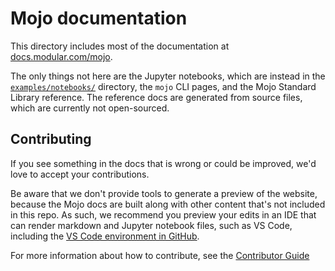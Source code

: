 # Mojo documentation

This directory includes most of the documentation at
[docs.modular.com/mojo](https://docs.modular.com/mojo).

The only things not here are the Jupyter notebooks, which are instead in the
[`examples/notebooks/`](../examples/notebooks/) directory, the `mojo` CLI pages,
and the Mojo Standard Library reference. The reference docs are generated from
source files, which are currently not open-sourced.

## Contributing

If you see something in the docs that is wrong or could be improved, we'd love
to accept your contributions.

Be aware that we don't provide tools to generate a preview of the website,
because the Mojo docs are built along with other content that's not included in
this repo. As such, we recommend you preview your edits in an IDE that can
render markdown and Jupyter notebook files, such as VS Code, including the [VS
Code environment in GitHub](https://github.dev/modular/mojo/blob/main/).

For more information about how to contribute, see the [Contributor
Guide](../CONTRIBUTING.md)
